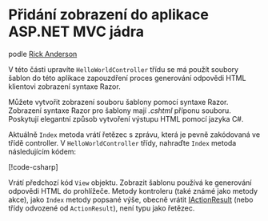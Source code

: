 # <a name="adding-a-view-to-an-aspnet-core-mvc-app"></a>Přidání zobrazení do aplikace ASP.NET MVC jádra

podle [Rick Anderson](https://twitter.com/RickAndMSFT)

V této části upravíte `HelloWorldController` třídu se má použít soubory šablon do této aplikace zapouzdření proces generování odpovědi HTML klientovi zobrazení syntaxe Razor.

Můžete vytvořit zobrazení souboru šablony pomocí syntaxe Razor. Zobrazení syntaxe Razor pro šablony mají *.cshtml* příponu souboru. Poskytují elegantní způsob vytvoření výstupu HTML pomocí jazyka C#.

Aktuálně `Index` metoda vrátí řetězec s zprávu, která je pevně zakódovaná ve třídě controller. V `HelloWorldController` třídy, nahraďte `Index` metoda následujícím kódem:

[!code-csharp[](../../tutorials/first-mvc-app/start-mvc/sample/MvcMovie/Controllers/HelloWorldController.cs?name=snippet_4)]

Vrátí předchozí kód `View` objektu. Zobrazit šablonu používá ke generování odpovědi HTML do prohlížeče. Metody kontroleru (také známé jako metody akce), jako `Index` metody popsané výše, obecně vrátit [IActionResult](/dotnet/api/microsoft.aspnetcore.mvc.iactionresult) (nebo třídy odvozené od `ActionResult`), není typu jako řetězec.
